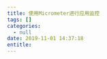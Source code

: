 ```yaml
---
title: 使用Micrometer进行应用监控
tags: []
categories:
  - null
date: 2019-11-01 14:37:18
entitle:
---
```


<!--more-->

